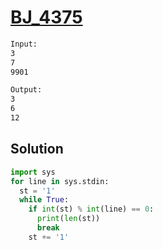 # [BJ_4375](https://acmicpc.net/problem/4375)



```txt
Input:
3
7
9901

Output:
3
6
12
```

## Solution

```py
import sys
for line in sys.stdin:
  st = '1'
  while True:
    if int(st) % int(line) == 0:
      print(len(st))
      break
    st += '1'
```

